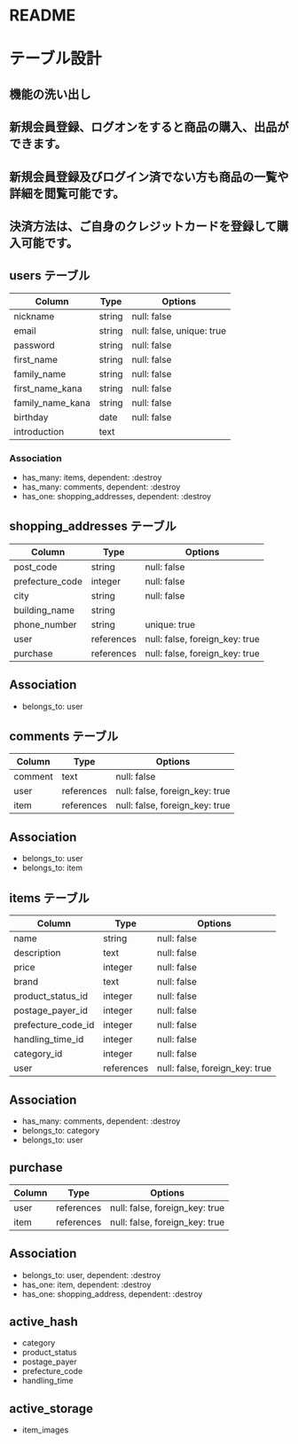 # README
# テーブル設計

## 機能の洗い出し

## 新規会員登録、ログオンをすると商品の購入、出品ができます。
## 新規会員登録及びログイン済でない方も商品の一覧や詳細を閲覧可能です。
## 決済方法は、ご自身のクレジットカードを登録して購入可能です。


## users テーブル

|    Column        |  Type  |        Options            |
| -----------------| ------ | ------------------------- |
| nickname         | string | null: false               |
| email            | string | null: false, unique: true |
| password         | string | null: false               |
| first_name       | string | null: false               |
| family_name      | string | null: false               |
| first_name_kana  | string | null: false               |
| family_name_kana | string | null: false               |
| birthday         | date   | null: false               |
| introduction     | text   |                           |

### Association

- has_many: items,    dependent: :destroy
- has_many: comments, dependent: :destroy
- has_one:  shopping_addresses, dependent: :destroy


## shopping_addresses テーブル

|    Column                    |   Type     |      Options                   |
| -----------------------------| -----------| ------------------------------ |
| post_code                    | string     | null: false                    |
| prefecture_code              | integer    | null: false                    |
| city                         | string     | null: false                    |
| building_name                | string     |                                |
| phone_number                 | string     | unique: true                   |
| user                         | references | null: false, foreign_key: true |
| purchase                     | references | null: false, foreign_key: true |

## Association

- belongs_to: user

## comments テーブル

|    Column        |   Type     |      Options                   |
| -----------------| -----------| ------------------------------ |
| comment          | text       | null: false                    |
| user             | references | null: false, foreign_key: true |
| item             | references | null: false, foreign_key: true |

## Association

- belongs_to: user
- belongs_to: item

## items テーブル

|    Column                    |   Type     |      Options                   |
| -----------------------------| -----------| ------------------------------ |
| name                         | string     | null: false                    |
| description                  | text       | null: false                    |
| price                        | integer    | null: false                    |
| brand                        | text       | null: false                    |
| product_status_id            | integer    | null: false                    |
| postage_payer_id             | integer    | null: false                    |
| prefecture_code_id           | integer    | null: false                    |
| handling_time_id             | integer    | null: false                    |
| category_id                  | integer    | null: false                    |
| user                         | references | null: false, foreign_key: true |

## Association

- has_many: comments, dependent: :destroy
- belongs_to: category
- belongs_to: user

## purchase

|    Column        |   Type     |      Options                   |
| -----------------| -----------| ------------------------------ |
| user             | references | null: false, foreign_key: true |
| item             | references | null: false, foreign_key: true |

## Association

- belongs_to: user, dependent: :destroy
- has_one: item, dependent: :destroy
- has_one: shopping_address, dependent: :destroy

## active_hash

- category
- product_status
- postage_payer
- prefecture_code
- handling_time

## active_storage

- item_images

